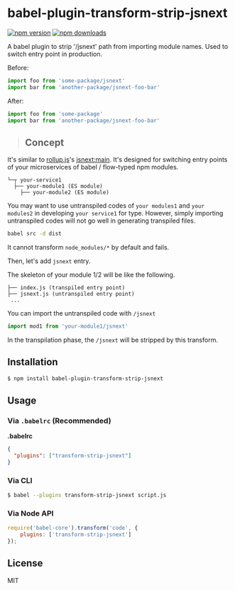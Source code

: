 # babel-plugin-transform-strip-jsnext

[![npm version](https://img.shields.io/npm/v/babel-plugin-transform-strip-jsnext.svg)](https://www.npmjs.org/package/babel-plugin-transform-strip-jsnext)
[![npm downloads](https://img.shields.io/npm/dm/babel-plugin-transform-strip-jsnext.svg)](https://www.npmjs.org/package/babel-plugin-transform-strip-jsnext)

A babel plugin to strip '/jsnext' path from importing module names.
Used to switch entry point in production.

Before:

```js
import foo from 'some-package/jsnext'
import bar from 'another-package/jsnext-foo-bar'
```

After:

```js
import foo from 'some-package'
import bar from 'another-package/jsnext-foo-bar'
```

> ## Concept
It's similar to [rollup.js](http://rollupjs.org/)'s [jsnext:main](https://github.com/rollup/rollup/wiki/jsnext:main).
It's designed for switching entry points of your microservices of babel / flow-typed npm modules.

```text
└─┬ your-service1
  ├── your-module1 (ES module)
    ├── your-module2 (ES module)
```
You may want to use untranspiled codes of `your modules1` and `your modules2` in developing `your service1` for type.
However, simply importing untranspiled codes will not go well in generating transpiled files.

```sh
babel src -d dist
```
It cannot transform `node_modules/*` by default and fails.

Then, let's add `jsnext` entry.


The skeleton of your module 1/2 will be like the following.
```text
├── index.js (transpiled entry point)
├── jsnext.js (untranspiled entry point)
 ...
```

You can import the untranspiled code with `/jsnext`
```js
import mod1 from 'your-module1/jsnext'
```

In the transpilation phase, the `/jsnext` will be stripped by this transform.



## Installation

```sh
$ npm install babel-plugin-transform-strip-jsnext
```

## Usage

### Via `.babelrc` (Recommended)

**.babelrc**

```json
{
  "plugins": ["transform-strip-jsnext"]
}
```

### Via CLI

```sh
$ babel --plugins transform-strip-jsnext script.js
```

### Via Node API

```js
require('babel-core').transform('code', {
    plugins: ['transform-strip-jsnext']
});
```

## License

MIT
